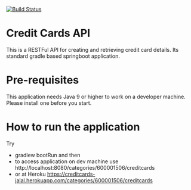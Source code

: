 [![Build Status](https://travis-ci.org/jaleen/creditcards.svg?branch=master)](https://travis-ci.org/jaleen/creditcards)

# Credit Cards API
This is a RESTFul API for creating and retrieving credit card details. Its standard gradle based springboot application.
# Pre-requisites
This application needs Java 9 or higher to work on a developer machine. Please install one before you start.
# How to run the application
Try
   - gradlew bootRun and then
   - to access application on dev machine use http://localhost:8080/categories/600001506/creditcards
   - or at Heroku https://creditcards-jalal.herokuapp.com/categories/600001506/creditcards
